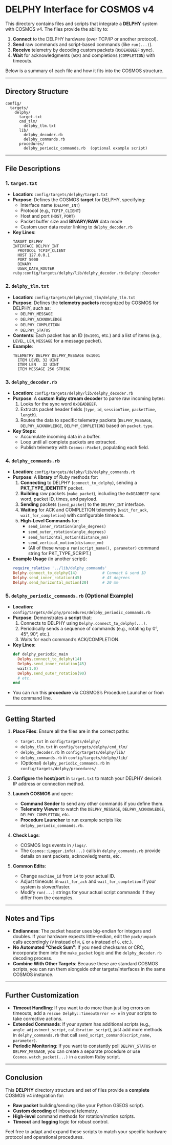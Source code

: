 # DELPHY Interface for COSMOS v4

This directory contains files and scripts that integrate a **DELPHY** system with COSMOS v4. The files provide the ability to:

1. **Connect** to the DELPHY hardware (over TCP/IP or another protocol).  
2. **Send** raw commands and script-based commands (like `run(...)`).  
3. **Receive** telemetry by decoding custom packets (`0xDEADBEEF` sync).  
4. **Wait** for acknowledgments (`ACK`) and completions (`COMPLETION`) with timeouts.  

Below is a summary of each file and how it fits into the COSMOS structure.

---

## Directory Structure

```
config/
  targets/
    delphy/
      target.txt
      cmd_tlm/
        delphy_tlm.txt
      lib/
        delphy_decoder.rb
        delphy_commands.rb
      procedures/
        delphy_periodic_commands.rb  (optional example script)
```

---

## File Descriptions

### 1. `target.txt`
- **Location**: `config/targets/delphy/target.txt`
- **Purpose**: Defines the COSMOS **target** for DELPHY, specifying:
  - Interface name (`DELPHY_INT`)  
  - Protocol (e.g., `TCPIP_CLIENT`)  
  - Host and port (`HOST`, `PORT`)  
  - Packet buffer size and **BINARY/RAW** data mode  
  - Custom user data router linking to `delphy_decoder.rb`
- **Key Lines**:
  ```plaintext
  TARGET DELPHY
  INTERFACE DELPHY_INT
    PROTOCOL TCPIP_CLIENT
    HOST 127.0.0.1
    PORT 5000
    BINARY
    USER_DATA_ROUTER ruby:config/targets/delphy/lib/delphy_decoder.rb:Delphy::Decoder
  ```

### 2. `delphy_tlm.txt`
- **Location**: `config/targets/delphy/cmd_tlm/delphy_tlm.txt`
- **Purpose**: Defines the **telemetry packets** recognized by COSMOS for DELPHY, such as:
  - `DELPHY_MESSAGE`  
  - `DELPHY_ACKNOWLEDGE`  
  - `DELPHY_COMPLETION`  
  - `DELPHY_STATUS`  
- **Contents**: Each packet has an ID (`0x1001`, etc.) and a list of items (e.g., `LEVEL`, `LEN`, `MESSAGE` for a message packet).  
- **Example**:
  ```plaintext
  TELEMETRY DELPHY DELPHY_MESSAGE 0x1001
    ITEM LEVEL 32 UINT
    ITEM LEN   32 UINT
    ITEM MESSAGE 256 STRING
  ```

### 3. `delphy_decoder.rb`
- **Location**: `config/targets/delphy/lib/delphy_decoder.rb`
- **Purpose**: A **custom Ruby stream decoder** to parse raw incoming bytes:
  1. Looks for the sync word `0xDEADBEEF`.  
  2. Extracts packet header fields (`type`, `id`, `sessionTime`, `packetTime`, `length`).  
  3. Routes the data to specific telemetry packets (`DELPHY_MESSAGE`, `DELPHY_ACKNOWLEDGE`, `DELPHY_COMPLETION`) based on `packet.type`.  
- **Key Steps**:
  - Accumulate incoming data in a buffer.  
  - Loop until all complete packets are extracted.  
  - Publish telemetry with `Cosmos::Packet`, populating each field.

### 4. `delphy_commands.rb`
- **Location**: `config/targets/delphy/lib/delphy_commands.rb`
- **Purpose**: A **library** of Ruby methods for:
  1. **Connecting** to DELPHY (`connect_to_delphy`), sending a **PKT_TYPE_IDENTITY** packet.  
  2. **Building** raw packets (`make_packet`), including the `0xDEADBEEF` sync word, packet ID, times, and payload.  
  3. **Sending** packets (`send_packet`) to the `DELPHY_INT` interface.  
  4. **Waiting** for ACK and COMPLETION telemetry (`wait_for_ack`, `wait_for_completion`) with configurable timeouts.  
  5. **High-Level Commands** for:
     - `send_inner_rotation(angle_degrees)`  
     - `send_outer_rotation(angle_degrees)`  
     - `send_horizontal_motion(distance_mm)`  
     - `send_vertical_motion(distance_mm)`  
     - (All of these wrap a `run(script_name(), parameter)` command string for PKT_TYPE_SCRIPT.)
- **Example Usage** (in another script):
  ```ruby
  require_relative '../lib/delphy_commands'
  Delphy.connect_to_delphy(14)           # Connect & send ID
  Delphy.send_inner_rotation(45)         # 45 degrees
  Delphy.send_horizontal_motion(20)      # 20 mm
  ```

### 5. `delphy_periodic_commands.rb` (Optional Example)
- **Location**: `config/targets/delphy/procedures/delphy_periodic_commands.rb`
- **Purpose**: Demonstrates a **script** that:
  1. Connects to DELPHY using `Delphy.connect_to_delphy(...)`.  
  2. Periodically sends a sequence of commands (e.g., rotating by 0°, 45°, 90°, etc.).  
  3. Waits for each command’s ACK/COMPLETION.  
- **Key Lines**:
  ```ruby
  def delphy_periodic_main
    Delphy.connect_to_delphy(14)
    Delphy.send_inner_rotation(45)
    wait(1.0)
    Delphy.send_outer_rotation(90)
    # etc.
  end
  ```
- You can run this **procedure** via COSMOS’s Procedure Launcher or from the command line.

---

## Getting Started

1. **Place Files**: Ensure all the files are in the correct paths:
   - `target.txt` in `config/targets/delphy/`  
   - `delphy_tlm.txt` in `config/targets/delphy/cmd_tlm/`  
   - `delphy_decoder.rb` in `config/targets/delphy/lib/`  
   - `delphy_commands.rb` in `config/targets/delphy/lib/`  
   - (Optional) `delphy_periodic_commands.rb` in `config/targets/delphy/procedures/`

2. **Configure** the **host/port** in `target.txt` to match your DELPHY device’s IP address or connection method.

3. **Launch COSMOS** and open:
   - **Command Sender** to send any other commands if you define them.  
   - **Telemetry Viewer** to watch the `DELPHY_MESSAGE`, `DELPHY_ACKNOWLEDGE`, `DELPHY_COMPLETION`, etc.  
   - **Procedure Launcher** to run example scripts like `delphy_periodic_commands.rb`.

4. **Check Logs**:
   - COSMOS logs events in `/logs/`.  
   - The `Cosmos::Logger.info(...)` calls in `delphy_commands.rb` provide details on sent packets, acknowledgments, etc.

5. **Common Edits**:
   - Change `machine_id` from `14` to your actual ID.  
   - Adjust timeouts in `wait_for_ack` and `wait_for_completion` if your system is slower/faster.  
   - Modify `run(...)` strings for your actual script commands if they differ from the examples.

---

## Notes and Tips

- **Endianness**: The packet header uses big-endian for integers and doubles. If your hardware expects little-endian, edit the `pack/unpack` calls accordingly (`V` instead of `N`, `E` or `e` instead of `G`, etc.).  
- **No Automated “Check Sum”**: If you need checksums or CRC, incorporate them into the `make_packet` logic and the `delphy_decoder.rb` decoding process.  
- **Combine With Other Targets**: Because these are standard COSMOS scripts, you can run them alongside other targets/interfaces in the same COSMOS instance.  

---

## Further Customization

- **Timeout Handling**: If you want to do more than just log errors on timeouts, add a `rescue Delphy::TimeoutError => e` in your scripts to take corrective actions.  
- **Extended Commands**: If your system has additional scripts (e.g., `angle_adjustment_script`, `calibration_script`), just add more methods in `delphy_commands.rb` that call `send_script_command(script_name, parameter)`.  
- **Periodic Monitoring**: If you want to constantly poll `DELPHY_STATUS` or `DELPHY_MESSAGE`, you can create a separate procedure or use `Cosmos.watch_packet(...)` in a custom Ruby script.

---

## Conclusion

This **DELPHY** directory structure and set of files provide a **complete** COSMOS v4 integration for:

- **Raw packet** building/sending (like your Python GSEOS script).  
- **Custom decoding** of inbound telemetry.  
- **High-level** command methods for rotation/motion scripts.  
- **Timeout** and **logging** logic for robust control.  

Feel free to adapt and expand these scripts to match your specific hardware protocol and operational procedures.  